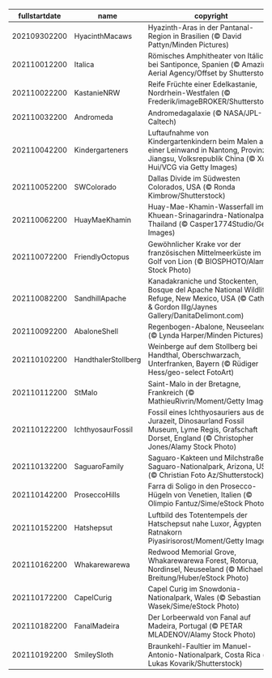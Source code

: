 |fullstartdate|name|copyright|title|image|
|--|--|--|--|--|
202109302200|HyacinthMacaws|Hyazinth-Aras in der Pantanal-Region in Brasilien (© David Pattyn/Minden Pictures)|Was ist besser als ein Lächeln?|![](/de-DE/2021/10/202109302200HyacinthMacaws.jpg)|
202110012200|Italica|Römisches Amphitheater von Itálica bei Santiponce, Spanien (© Amazing Aerial Agency/Offset by Shutterstock)|Geburtsort römischer Kaiser|![](/de-DE/2021/10/202110012200Italica.jpg)|
202110022200|KastanieNRW|Reife Früchte einer Edelkastanie, Nordrhein-Westfalen (© Frederik/imageBROKER/Shutterstock)|Stachelige Schale, delikater Kern|![](/de-DE/2021/10/202110022200KastanieNRW.jpg)|
202110032200|Andromeda|Andromedagalaxie (© NASA/JPL-Caltech)|Hallo Nachbar, es ist Weltraumwoche!|![](/de-DE/2021/10/202110032200Andromeda.jpg)|
202110042200|Kindergarteners|Luftaufnahme von Kindergartenkindern beim Malen auf einer Leinwand in Nantong, Provinz Jiangsu, Volksrepublik China (© Xu Hui/VCG via Getty Images)|Ein Tag zu Ehren aller Lehrkräfte|![](/de-DE/2021/10/202110042200Kindergarteners.jpg)|
202110052200|SWColorado|Dallas Divide im Südwesten Colorados, USA (© Ronda Kimbrow/Shutterstock)|Blick ins Tal|![](/de-DE/2021/10/202110052200SWColorado.jpg)|
202110062200|HuayMaeKhamin|Huay-Mae-Khamin-Wasserfall im Khuean-Srinagarindra-Nationalpark, Thailand (© Casper1774Studio/Getty Images)|Großartig auf so vielen Ebenen|![](/de-DE/2021/10/202110062200HuayMaeKhamin.jpg)|
202110072200|FriendlyOctopus|Gewöhnlicher Krake vor der französischen Mittelmeerküste im Golf von Lion (© BIOSPHOTO/Alamy Stock Photo)|Ein ungewöhnlich gelassener Meeresbewohner|![](/de-DE/2021/10/202110072200FriendlyOctopus.jpg)|
202110082200|SandhillApache|Kanadakraniche und Stockenten, Bosque del Apache National Wildlife Refuge, New Mexico, USA (© Cathy & Gordon Illg/Jaynes Gallery/DanitaDelimont.com)|Langstreckenflieger|![](/de-DE/2021/10/202110082200SandhillApache.jpg)|
202110092200|AbaloneShell|Regenbogen-Abalone, Neuseeland (© Lynda Harper/Minden Pictures)|Schillerndes Schmuckstück|![](/de-DE/2021/10/202110092200AbaloneShell.jpg)|
202110102200|HandthalerStollberg|Weinberge auf dem Stollberg bei Handthal, Oberschwarzach, Unterfranken, Bayern (© Rüdiger Hess/geo-select FotoArt)|Herbstimpressionen aus Unterfranken|![](/de-DE/2021/10/202110102200HandthalerStollberg.jpg)|
202110112200|StMalo|Saint-Malo in der Bretagne, Frankreich (© MathieuRivrin/Moment/Getty Images)|Hochwasser vor der Altstadtmauer|![](/de-DE/2021/10/202110112200StMalo.jpg)|
202110122200|IchthyosaurFossil|Fossil eines Ichthyosauriers aus der Jurazeit, Dinosaurland Fossil Museum, Lyme Regis, Grafschaft Dorset, England (© Christopher Jones/Alamy Stock Photo)|Ein junges Mädchen und eine uralte Entdeckung|![](/de-DE/2021/10/202110122200IchthyosaurFossil.jpg)|
202110132200|SaguaroFamily|Saguaro-Kakteen und Milchstraße, Saguaro-Nationalpark, Arizona, USA (© Christian Foto Az/Shutterstock)|Alles Gute, Saguaro-Nationalpark!|![](/de-DE/2021/10/202110132200SaguaroFamily.jpg)|
202110142200|ProseccoHills|Farra di Soligo in den Prosecco-Hügeln von Venetien, Italien (© Olimpio Fantuz/Sime/eStock Photo)|Herbst in den Prosecco-Hügeln|![](/de-DE/2021/10/202110142200ProseccoHills.jpg)|
202110152200|Hatshepsut|Luftbild des Totentempels der Hatschepsut nahe Luxor, Ägypten (© Ratnakorn Piyasirisorost/Moment/Getty Images)|Die Freilegung der Geschichte einer Königin|![](/de-DE/2021/10/202110152200Hatshepsut.jpg)|
202110162200|Whakarewarewa|Redwood Memorial Grove, Whakarewarewa Forest, Rotorua, Nordinsel, Neuseeland (© Michael Breitung/Huber/eStock Photo)|Ein Spaziergang unter Riesen|![](/de-DE/2021/10/202110162200Whakarewarewa.jpg)|
202110172200|CapelCurig|Capel Curig im Snowdonia-Nationalpark, Wales (© Sebastian Wasek/Sime/eStock Photo)|Ein walisisches Naturwunder wird 70|![](/de-DE/2021/10/202110172200CapelCurig.jpg)|
202110182200|FanalMadeira|Der Lorbeerwald von Fanal auf Madeira, Portugal (© PETAR MLADENOV/Alamy Stock Photo)|Wanderung durch den „Feenwald“|![](/de-DE/2021/10/202110182200FanalMadeira.jpg)|
202110192200|SmileySloth|Braunkehl-Faultier im Manuel-Antonio-Nationalpark, Costa Rica (© Lukas Kovarik/Shutterstock)|Heute ist ein Tag zum Faulenzen!|![](/de-DE/2021/10/202110192200SmileySloth.jpg)|
